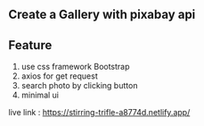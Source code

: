 

## Create a Gallery with pixabay api

## Feature 

1. use css framework Bootstrap
2. axios for get request
3. search photo by clicking button
4. minimal ui

live link : https://stirring-trifle-a8774d.netlify.app/












